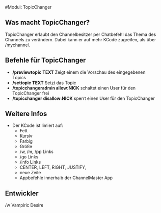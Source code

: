 #Modul: TopicChanger

## Was macht TopicChanger?
TopicChanger erlaubt den Channelbesitzer per Chatbefehl das Thema des Channels zu verändern. Dabei kann er auf mehr KCode zugreifen, als über /mychannel.

## Befehle für TopicChanger
* **/previewtopic TEXT** Zeigt einem die Vorschau des eingegebenen Topics
* **/settopic TEXT** Setzt das Topic
* **/topicchangeradmin allow:NICK** schaltet einen User für den TopicChanger frei
* **/topicchanger disallow:NICK** sperrt einen User für den TopicChanger


## Weitere Infos
* Der KCode ist limiert auf:
    * Fett
    * Kursiv
    * Farbig
    * Größe
    * /w, /m, /pp Links
    * /go Links
    * /info Links
    * CENTER, LEFT, RIGHT, JUSTIFY,
    * neue Zeile
    * Appbefehle innerhalb der ChannelMaster App
    
## Entwickler
/w Vampiric Desire